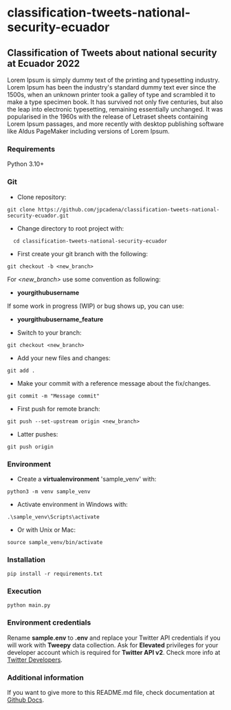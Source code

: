 # classification-tweets-national-security-ecuador

## Classification of Tweets about national security at Ecuador 2022
Lorem Ipsum is simply dummy text of the printing and typesetting industry.
Lorem Ipsum has been the industry's standard dummy text ever since the 1500s,
when an unknown printer took a galley of type and scrambled it to make a type
specimen book. It has survived not only five centuries, but also the leap into
electronic typesetting, remaining essentially unchanged. It was popularised in
the 1960s with the release of Letraset sheets containing Lorem Ipsum passages,
and more recently with desktop publishing software like Aldus PageMaker
including versions of Lorem Ipsum.

### Requirements
Python 3.10+

### Git
+ Clone repository:
```
git clone https://github.com/jpcadena/classification-tweets-national-security-ecuador.git
```

+ Change directory to root project with:

```
  cd classification-tweets-national-security-ecuador
```

+ First create your git branch with the following:
```
git checkout -b <new_branch>
```

For *<new_branch>* use some convention as following:
- **yourgithubusername**

If some work in progress (WIP) or bug shows up, you can use:
- **yourgithubusername_feature**


+ Switch to your branch:
```
git checkout <new_branch>
```

+ Add your new files and changes:
```
git add .
```

+ Make your commit with a reference message about the fix/changes.
```
git commit -m "Message commit"
```

+ First push for remote branch:
```
git push --set-upstream origin <new_branch>
```

+ Latter pushes:
```
git push origin
```

### Environment

+ Create a **virtualenvironment** 'sample_venv' with:

```
python3 -m venv sample_venv
```

+ Activate environment in Windows with:

```
.\sample_venv\Scripts\activate
```

+ Or with Unix or Mac:

```
source sample_venv/bin/activate
```

### Installation

```
pip install -r requirements.txt
```

### Execution

```
python main.py
```

### Environment credentials

Rename **sample.env** to **.env** and replace your Twitter API credentials if
you will work with **Tweepy** data collection.
Ask for **Elevated** privileges for your developer account which is required
for **Twitter API v2**. Check more info
at [Twitter Developers](https://developer.twitter.com/en/portal/dashboard).


### Additional information
If you want to give more to this README.md file, check documentation at [Github Docs](https://docs.github.com/es/get-started/writing-on-github/getting-started-with-writing-and-formatting-on-github/basic-writing-and-formatting-syntax).
